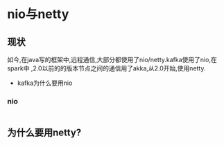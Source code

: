 # nio与netty 
## 现状
如今,在java写的框架中,远程通信,大部分都使用了nio/netty.kafka使用了nio,在spark中
,2.0以前的的版本节点之间的通信用了akka,从2.0开始,使用netty.
* kafka为什么要用nio
### nio
```java

```
## 为什么要用netty?
